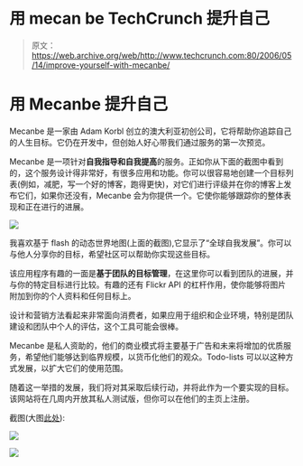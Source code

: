 # 用 mecan be TechCrunch 提升自己

> 原文：<https://web.archive.org/web/http://www.techcrunch.com:80/2006/05/14/improve-yourself-with-mecanbe/>

# 用 Mecanbe 提升自己

Mecanbe 是一家由 Adam Korbl 创立的澳大利亚初创公司，它将帮助你追踪自己的人生目标。它仍在开发中，但创始人好心带我们通过服务的第一次预览。

Mecanbe 是一项针对**自我指导和自我提高**的服务。正如你从下面的截图中看到的，这个服务设计得非常好，有很多应用和功能。你可以很容易地创建一个目标列表(例如，减肥，写一个好的博客，跑得更快)，对它们进行评级并在你的博客上发布它们，如果你还没有，Mecanbe 会为你提供一个。它使你能够跟踪你的整体表现和正在进行的进展。

![](img/a499ed5ac37367954ce42c2d3b4a303d.png)

我喜欢基于 flash 的动态世界地图(上面的截图),它显示了“全球自我发展”。你可以与他人分享你的目标，希望社区可以帮助你实现这些目标。

该应用程序有趣的一面是**基于团队的目标管理**，在这里你可以看到团队的进展，并与你的特定目标进行比较。有趣的还有 Flickr API 的杠杆作用，使你能够将图片附加到你的个人资料和任何目标上。

设计和营销方法看起来非常面向消费者，如果应用于组织和企业环境，特别是团队建设和团队中个人的评估，这个工具可能会很棒。

Mecanbe 是私人资助的，他们的商业模式将主要基于广告和未来将增加的优质服务，希望他们能够达到临界规模，以货币化他们的观众。Todo-lists 可以以这种方式发展，以扩大它们的使用范围。

随着这一举措的发展，我们将对其采取后续行动，并将此作为一个要实现的目标。该网站将在几周内开放其私人测试版，但你可以在他们的主页上注册。

截图(大图[此处](https://web.archive.org/web/20220929195433/http://www.flickr.com/photos/ouriel/tags/mecanbe/)):

![](img/f846d53b9fecc87b26164b39ad9b7cb8.png)

![](img/407f31d5eecbb8074d420f8da55786d5.png)